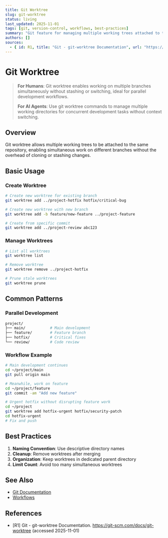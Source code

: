 ```yaml
---
title: Git Worktree
slug: git-worktree
status: living
last_updated: 2025-11-01
tags: [git, version-control, workflows, best-practices]
summary: "Git feature for managing multiple working trees attached to the same repository simultaneously."
authors: []
sources:
  - { id: R1, title: "Git - git-worktree Documentation", url: "https://git-scm.com/docs/git-worktree", accessed: "2025-11-01" }
---
```


# Git Worktree

> **For Humans**: Git worktree enables working on multiple branches simultaneously without stashing or switching, ideal for parallel development workflows.
>
> **For AI Agents**: Use git worktree commands to manage multiple working directories for concurrent development tasks without context switching.

## Overview

Git worktree allows multiple working trees to be attached to the same repository, enabling simultaneous work on different branches without the overhead of cloning or stashing changes.

## Basic Usage

### Create Worktree

```bash
# Create new worktree for existing branch
git worktree add ../project-hotfix hotfix/critical-bug

# Create new worktree with new branch
git worktree add -b feature/new-feature ../project-feature

# Create from specific commit
git worktree add ../project-review abc123
```

### Manage Worktrees

```bash
# List all worktrees
git worktree list

# Remove worktree
git worktree remove ../project-hotfix

# Prune stale worktrees
git worktree prune
```

## Common Patterns

### Parallel Development

```bash
project/
├── main/           # Main development
├── feature/        # Feature branch
├── hotfix/         # Critical fixes
└── review/         # Code review
```

### Workflow Example

```bash
# Main development continues
cd ~/project/main
git pull origin main

# Meanwhile, work on feature
cd ~/project/feature
git commit -am "Add new feature"

# Urgent hotfix without disrupting feature work
cd ~/project
git worktree add hotfix-urgent hotfix/security-patch
cd hotfix-urgent
# Fix and push
```

## Best Practices

1. **Naming Convention**: Use descriptive directory names
2. **Cleanup**: Remove worktrees after merging
3. **Organization**: Keep worktrees in dedicated parent directory
4. **Limit Count**: Avoid too many simultaneous worktrees

## See Also

- [Git Documentation](https://git-scm.com/docs)
- [Workflows](../../workflows/plans.md)

## References

- [R1] Git - git-worktree Documentation. https://git-scm.com/docs/git-worktree (accessed 2025-11-01)
